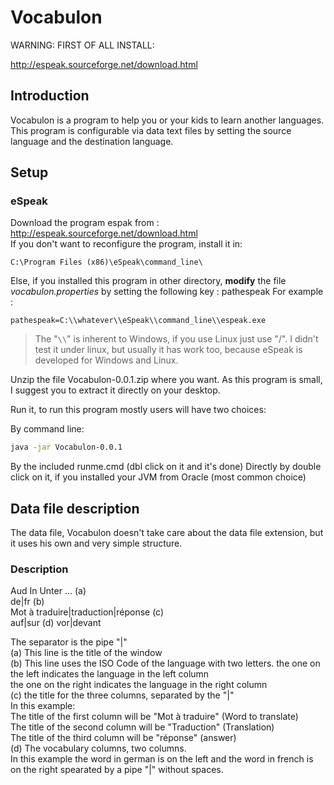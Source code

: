 # Vocabulon

WARNING: FIRST OF ALL INSTALL:

<http://espeak.sourceforge.net/download.html>

## Introduction

Vocabulon is a program to help you or your kids to learn another languages. This program is
configurable via  data text files by setting the source language and the destination language.

## Setup

### eSpeak

Download the program espak from : <http://espeak.sourceforge.net/download.html>  
If you don't want to reconfigure the program, install it in:
  
  ```dos
  C:\Program Files (x86)\eSpeak\command_line\
  ````

 Else, if you installed this program in other directory, **modify** the file
*vocabulon.properties* by setting the following key : pathespeak
For example :

```javaproperties
pathespeak=C:\\whatever\\eSpeak\\command_line\\espeak.exe
```

>The "`\\`" is inherent to Windows, if you use Linux just use "/".
I didn't test it under linux, but usually it has work too, because eSpeak is developed for Windows and Linux.

Unzip the file Vocabulon-0.0.1.zip where you want.  As this program is small, I suggest
you to extract it directly on your desktop.

Run it, to run this program mostly users will have two choices:

By command line:  

```sh
java -jar Vocabulon-0.0.1
```

By the included runme.cmd (dbl click on it and it's done)
Directly by double click on it, if you installed your JVM from Oracle (most common choice)

## Data file description

The data file, Vocabulon doesn't take care about the data file extension, but it uses his own and  very simple structure.

### Description

Aud In Unter ...      (a)  
de|fr         (b)  
Mot à traduire|traduction|réponse  (c)  
auf|sur         (d)
vor|devant  

The separator is the pipe "|"  
(a) This line is the title of the window  
(b) This line uses the ISO Code of the language with two letters.
the one on the left indicates the language in the left column  
the one on the right indicates the language in the right column  
(c) the title for the three columns, separated by the "|"  
In this example:  
The title of the first column will be "Mot à traduire" (Word to translate)  
The title of the second column will be "Traduction" (Translation)  
The title of the third column will be "réponse" (answer)  
(d) The vocabulary columns, two columns.  
In this example the word in german is on the left and the word in french is on the right spearated by a pipe "|" without spaces.

